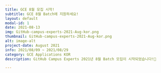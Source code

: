 ```yaml
---
title: GCE 8월 모집 시작!
subtitle: GCE 8월 Batch에 지원하세요!
layout: default
modal-id: 1
date: 2021-08-13
img: GitHub-campus-experts-2021-Aug-kor.png
thumbnail: GitHub-campus-experts-2021-Aug-kor.png
alt: image-alt
project-date: August 2021
info: 2021/08/09 ~ 2021/08/29
category: GCE Applications KOR
description: GitHub Campus Experts 2021년 8월 Batch 모집이 시작되었습니다!🚩 모집 마감은 Pacific Time 기준 8월 29일입니다. GitHub Campus Expert에 바로 지원하세요!🚀 저희와 함께할 의미 있는 GCE 여정이 기다립니다. 여러분들을 기다릴게요! 😊✨ https://apply.githubcampus.expert

---
```

